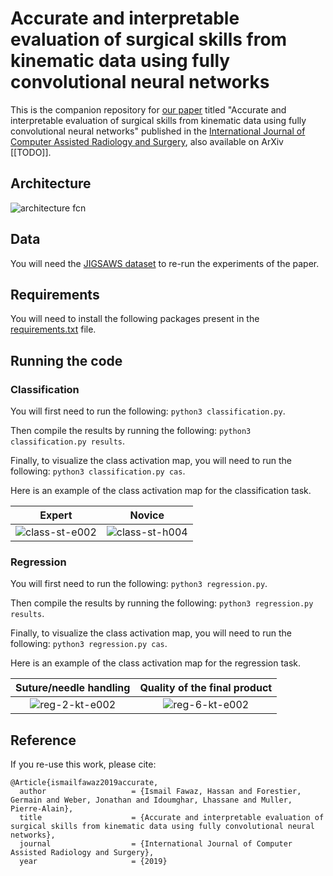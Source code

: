 # Accurate and interpretable evaluation of surgical skills from kinematic data using fully convolutional neural networks
This is the companion repository for [our paper](https://link.springer.com/article/10.1007/s11548-019-02039-4) titled "Accurate and interpretable evaluation of surgical skills from kinematic data using fully convolutional neural networks" published in the [International Journal of Computer Assisted Radiology and Surgery](https://link.springer.com/journal/11548), also available on ArXiv [[TODO]]. 

## Architecture
![architecture fcn](https://github.com/hfawaz/ijcars19/blob/master/archi-1.png)

## Data 
You will need the [JIGSAWS dataset](https://cirl.lcsr.jhu.edu/research/hmm/datasets/jigsaws_release/) to re-run the experiments of the paper.

## Requirements
You will need to install the following packages present in the [requirements.txt](https://github.com/hfawaz/ijcars19/blob/master/requirements.txt) file. 

## Running the code
### Classification
You will first need to run the following: ```python3 classification.py```. 

Then compile the results by running the following: ```python3 classification.py results```.

Finally, to visualize the class activation map, you will need to run the following: ```python3 classification.py cas```.

Here is an example of the class activation map for the classification task.

Expert             |  Novice
:-------------------------:|:-------------------------:
![class-st-e002](https://github.com/hfawaz/ijcars19/blob/master/class-st-e002-1.png)  |  ![class-st-h004](https://github.com/hfawaz/ijcars19/blob/master/class-st-h004-1.png)

### Regression
You will first need to run the following: ```python3 regression.py```.

Then compile the results by running the following: ```python3 regression.py results```.

Finally, to visualize the class activation map, you will need to run the following: ```python3 regression.py cas```.

Here is an example of the class activation map for the regression task.

Suture/needle handling             |  Quality of the final product
:-------------------------:|:-------------------------:
![reg-2-kt-e002](https://github.com/hfawaz/ijcars19/blob/master/reg-2-kt-e002-1.png)  |  ![reg-6-kt-e002](https://github.com/hfawaz/ijcars19/blob/master/reg-6-kt-e002-1.png)

## Reference
If you re-use this work, please cite:

```
@Article{ismailfawaz2019accurate,
  author                   = {Ismail Fawaz, Hassan and Forestier, Germain and Weber, Jonathan and Idoumghar, Lhassane and Muller, Pierre-Alain},
  title                    = {Accurate and interpretable evaluation of surgical skills from kinematic data using fully convolutional neural networks},
  journal                  = {International Journal of Computer Assisted Radiology and Surgery},
  year                     = {2019}
```
